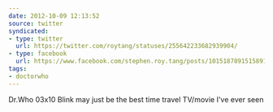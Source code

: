 ```yaml
---
date: 2012-10-09 12:13:52
source: twitter
syndicated:
- type: twitter
  url: https://twitter.com/roytang/statuses/255642233682939904/
- type: facebook
  url: https://www.facebook.com/stephen.roy.tang/posts/10151878915158912
tags:
- doctorwho
---
```


Dr.Who 03x10 Blink may just be the best time travel TV/movie I've ever seen